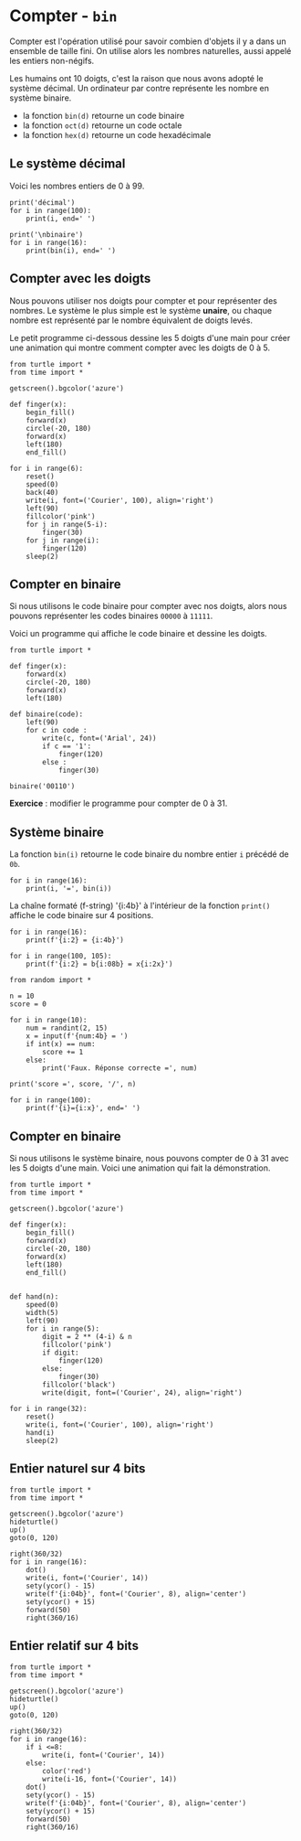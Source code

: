 # Compter - `bin`

Compter est l'opération utilisé pour savoir combien d'objets il y a dans un ensemble de taille fini. On utilise alors les nombres naturelles, aussi appelé les entiers non-négifs.

Les humains ont 10 doigts, c'est la raison que nous avons adopté le système décimal. Un ordinateur par contre représente les nombre en système binaire.

- la fonction `bin(d)` retourne un code binaire
- la fonction `oct(d)` retourne un code octale
- la fonction `hex(d)` retourne un code hexadécimale

## Le système décimal 

Voici les nombres entiers de 0 à 99.

```{codeplay}
print('décimal')
for i in range(100):
    print(i, end=' ')

print('\nbinaire')
for i in range(16):
    print(bin(i), end=' ')
```

## Compter avec les doigts

Nous pouvons utiliser nos doigts pour compter et pour représenter des nombres.
Le système le plus simple est le système **unaire**, ou chaque nombre est représenté par le nombre équivalent de doigts levés.

Le petit programme ci-dessous dessine les 5 doigts d'une main pour créer une animation qui montre comment compter avec les doigts de 0 à 5.

```{codeplay}
from turtle import *
from time import *

getscreen().bgcolor('azure')

def finger(x):
    begin_fill()
    forward(x)
    circle(-20, 180)
    forward(x)
    left(180)
    end_fill()

for i in range(6):
    reset()
    speed(0)
    back(40)
    write(i, font=('Courier', 100), align='right')
    left(90)
    fillcolor('pink')
    for j in range(5-i):
        finger(30)
    for j in range(i):
        finger(120)
    sleep(2)
```

## Compter en binaire

Si nous utilisons le code binaire pour compter avec nos doigts, alors nous pouvons représenter les codes binaires `00000` à `11111`.

Voici un programme qui affiche le code binaire et dessine les doigts.

```{codeplay}
from turtle import *

def finger(x):
    forward(x)
    circle(-20, 180)
    forward(x)
    left(180)

def binaire(code):
    left(90)
    for c in code :
        write(c, font=('Arial', 24))
        if c == '1':
            finger(120)
        else :
            finger(30)
              
binaire('00110')
```

**Exercice** : modifier le programme pour compter de 0 à 31.

## Système binaire

La fonction `bin(i)` retourne le code binaire du nombre entier `i` précédé de `0b`. 

```{codeplay}
for i in range(16):
    print(i, '=', bin(i))
````

La chaîne formaté (f-string) '{i:4b}' à l'intérieur de la fonction `print()` affiche le code binaire sur 4 positions.
 
```{codeplay}
for i in range(16):
    print(f'{i:2} = {i:4b}')
```

```{codeplay}
for i in range(100, 105):
    print(f'{i:2} = b{i:08b} = x{i:2x}')
```

```{codeplay}
from random import *

n = 10
score = 0

for i in range(10):
    num = randint(2, 15)
    x = input(f'{num:4b} = ')
    if int(x) == num:
        score += 1
    else:
        print('Faux. Réponse correcte =', num)

print('score =', score, '/', n)
```

```{codeplay}
for i in range(100):
    print(f'{i}={i:x}', end=' ')
```

## Compter en binaire

Si nous utilisons le système binaire, nous pouvons compter de 0 à 31 avec les 5 doigts d'une main. Voici une animation qui fait la démonstration.

```{codeplay}
from turtle import *
from time import *

getscreen().bgcolor('azure')

def finger(x):
    begin_fill()
    forward(x)
    circle(-20, 180)
    forward(x)
    left(180)
    end_fill()
    
    
def hand(n):
    speed(0)
    width(5)
    left(90)
    for i in range(5):
        digit = 2 ** (4-i) & n
        fillcolor('pink')
        if digit:
            finger(120)
        else:
            finger(30)
        fillcolor('black')
        write(digit, font=('Courier', 24), align='right')

for i in range(32):
    reset()
    write(i, font=('Courier', 100), align='right')
    hand(i)
    sleep(2)
````

## Entier naturel sur 4 bits

```{codeplay}
from turtle import *
from time import *

getscreen().bgcolor('azure')
hideturtle()
up()
goto(0, 120)

right(360/32)
for i in range(16):
    dot()
    write(i, font=('Courier', 14))
    sety(ycor() - 15)
    write(f'{i:04b}', font=('Courier', 8), align='center')
    sety(ycor() + 15)
    forward(50)
    right(360/16)
````

## Entier relatif sur 4 bits

```{codeplay}
from turtle import *
from time import *

getscreen().bgcolor('azure')
hideturtle()
up()
goto(0, 120)

right(360/32)
for i in range(16):
    if i <=8: 
        write(i, font=('Courier', 14))
    else:
        color('red')
        write(i-16, font=('Courier', 14))
    dot()
    sety(ycor() - 15)
    write(f'{i:04b}', font=('Courier', 8), align='center')
    sety(ycor() + 15)
    forward(50)
    right(360/16)
````

```{codeplay}

````

```{codeplay}

````

```{codeplay}

````

```{codeplay}

````


